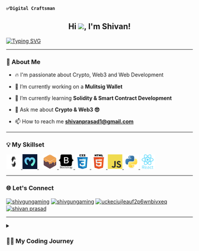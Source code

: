 **`✅Digital Craftsman`**

<h2 align="center">Hi <img src="https://raw.githubusercontent.com/MartinHeinz/MartinHeinz/master/wave.gif" width="30px">, I'm Shivan! </h2> 

[![Typing SVG](https://readme-typing-svg.demolab.com?font=Merienda&size=35&duration=3500&pause=700&color=f75c7e&center=true&vCenter=true&height=75&width=1300px&lines=I'm+an+aspiring+Developer💻;I'm+a+Tea+Enthusiast🍵;I'm+a+Crypto+Hodler💎;I'm+a+NFT+Collector🏆;Web3+to+the+🌙)](https://git.io/typing-svg)

--------------

<h3 align="left">🚀 About Me</h3>

- 🔥 I'm passionate about Crypto, Web3 and Web Development

- 🔭 I’m currently working on a **Mulitsig Wallet**

- 🌱 I’m currently learning **Solidity & Smart Contract Development**

- 💬 Ask me about **Crypto & Web3 😎**

- 📫 How to reach me **shivanprasad1@gmail.com**

--------------

<h3 align="left">💡 My Skillset</h3>
<p align="left"> 
<a href="" target="_blank" rel="noreferrer"> <img src="https://github.com/ShivgunGaming/ShivgunGaming/blob/main/Solidity-Logo.wine.png" alt="solidity" width="40" height="40" /> </a>
<a href="" target="_blank" rel="noreferrer" style="padding-right:10px"> <img src="https://github.com/ShivgunGaming/ShivgunGaming/blob/main/80474746.png" alt="moralis" width="40" height="40" /> </a>
<a href="" target="_blank" rel="noreferrer"> <img src="https://github.com/ShivgunGaming/ShivgunGaming/blob/main/Ganache-min.png" alt="ganache" width="40" height="40" /> </a>
<a href="https://getbootstrap.com" target="_blank" rel="noreferrer"> <img src="https://raw.githubusercontent.com/devicons/devicon/master/icons/bootstrap/bootstrap-plain-wordmark.svg" alt="bootstrap" width="40" height="40"/> </a> 
<a href="https://www.w3schools.com/css/" target="_blank" rel="noreferrer"> <img src="https://raw.githubusercontent.com/devicons/devicon/master/icons/css3/css3-original-wordmark.svg" alt="css3" width="40" height="40"/> </a> 
<a href="https://www.w3.org/html/" target="_blank" rel="noreferrer"> <img src="https://raw.githubusercontent.com/devicons/devicon/master/icons/html5/html5-original-wordmark.svg" alt="html5" width="40" height="40"/> </a> 
<a href="https://developer.mozilla.org/en-US/docs/Web/JavaScript" target="_blank" rel="noreferrer"> <img src="https://raw.githubusercontent.com/devicons/devicon/master/icons/javascript/javascript-original.svg" alt="javascript" width="40" height="40"/> </a> 
<a href="https://www.python.org" target="_blank" rel="noreferrer"> <img src="https://raw.githubusercontent.com/devicons/devicon/master/icons/python/python-original.svg" alt="python" width="40" height="40"/> </a> 
<a href="https://reactjs.org/" target="_blank" rel="noreferrer"> <img src="https://raw.githubusercontent.com/devicons/devicon/master/icons/react/react-original-wordmark.svg" alt="react" width="40" height="40"/> </a> </p>

 --------------

<h3 align="left">🌐 Let's Connect</h3>
<p align="left">
<a href="https://twitter.com/shivgungaming" target="blank"><img align="center" src="https://raw.githubusercontent.com/rahuldkjain/github-profile-readme-generator/master/src/images/icons/Social/twitter.svg" alt="shivgungaming" height="30" width="40" /></a>
<a href="https://instagram.com/shivgungaming" target="blank"><img align="center" src="https://raw.githubusercontent.com/rahuldkjain/github-profile-readme-generator/master/src/images/icons/Social/instagram.svg" alt="shivgungaming" height="30" width="40" /></a>
<a href="https://www.youtube.com/c/uckeciujleauf2p6wnbivxeq" target="blank"><img align="center" src="https://raw.githubusercontent.com/rahuldkjain/github-profile-readme-generator/master/src/images/icons/Social/youtube.svg" alt="uckeciujleauf2p6wnbivxeq" height="30" width="40" /></a>
<a href="https://www.linkedin.com/in/shivan-prasad-2496a2239/" target="blank"><img align="center" src="https://raw.githubusercontent.com/rahuldkjain/github-profile-readme-generator/master/src/images/icons/Social/linked-in-alt.svg" alt="shivan prasad" height="30" width="40" /></a>
</p>

--------------

<details>
 <summary><h3>👨‍💻 My Coding Journey</h3></summary>
   I started Crypto in start of year 2021 and took a coding class in that time. After that i knew i wanted to do programming & developing, so i started learning Python for the rest of the year. Start of 2022, i started learning JavaScript and started building projects and then web3 projects. Once i was ready, i joined Moralis Academy and started to do courses. I started JavaScript Programming course and started picking up concepts of JavaScript really quickly. After i finished JavaScript and got my certificate, i learned the basics of Blockchain, Bitcoin and Ethereum. And now i am doing Smart Contract Programming 101. I am chasing my dreams with code and i won't stop until i get there.
